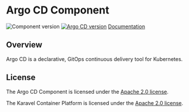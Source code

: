 # Argo CD Component

![Component version](https://img.shields.io/badge/dynamic/yaml?color=blue&label=component+version&query=$.entries.argocd[0].version&url=https%3A%2F%2Fcharts.mikamai.com%2Fkaravel%2Findex.yaml&style=for-the-badge)
[![Argo CD version](https://img.shields.io/badge/dynamic/yaml?color=blue&label=argocd+version&query=$.entries.argocd[0].appVersion&url=https%3A%2F%2Fcharts.mikamai.com%2Fkaravel%2Findex.yaml&style=for-the-badge)](https://argo-cd.readthedocs.io)
[Documentation](https://docs.karavel.io/components/argocd)

## Overview

Argo CD is a declarative, GitOps continuous delivery tool for Kubernetes.

## License

The Argo CD Component is licensed under the [Apache 2.0 license](LICENSE).

The Karavel Container Platform is licensed under the [Apache 2.0 license](https://github.com/projectkaravel/platform/blob/main/LICENSE).
